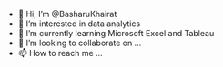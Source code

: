 - 👋 Hi, I’m @BasharuKhairat
- 👀 I’m interested in data analytics
- 🌱 I’m currently learning Microsoft Excel and Tableau
- 💞️ I’m looking to collaborate on ...
- 📫 How to reach me ...

<!---
BasharuKhairat/BasharuKhairat is a ✨ special ✨ repository because its `README.md` (this file) appears on your GitHub profile.
You can click the Preview link to take a look at your changes.
--->
